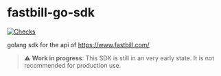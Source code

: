 # fastbill-go-sdk
[![Checks](https://github.com/Malsch-Solutions/fastbill-go-sdk/actions/workflows/check.yml/badge.svg)](https://github.com/Malsch-Solutions/fastbill-go-sdk/actions/workflows/check.yml)

golang sdk for the api of https://www.fastbill.com/

> :warning: **Work in progress**: This SDK is still in an very early state. It is not recommended for production use.
